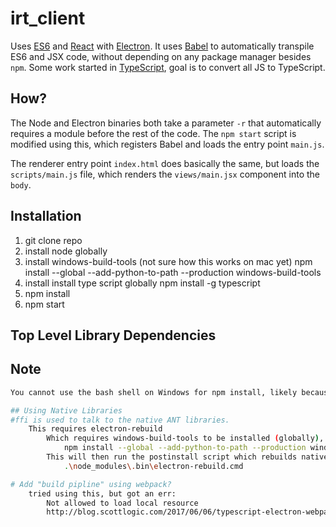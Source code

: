# irt_client

Uses [ES6] and [React] with [Electron]. It uses [Babel] to automatically transpile ES6 and JSX code,
without depending on any package manager besides `npm`.  Some work started in [TypeScript], goal is to 
convert all JS to TypeScript.

## How?

The Node and Electron binaries both take a parameter `-r` that automatically
requires a module before the rest of the code.  The `npm start` script is
modified using this, which registers Babel and loads the entry point `main.js`.

The renderer entry point `index.html` does basically the same, but loads the
`scripts/main.js` file, which renders the `views/main.jsx` component into the `body`.

## Installation

1. git clone repo
2. install node globally
3. install windows-build-tools (not sure how this works on mac yet)
    npm install --global --add-python-to-path --production windows-build-tools
4. install install type script globally
    npm install -g typescript
5. npm install
6. npm start

## Top Level Library Dependencies

[ES6]: http://exploringjs.com/
[React]: https://facebook.github.io/react/
[Electron]: http://electron.atom.io/
[Babel]: http://babeljs.io
[TypeScript]: http://www.typescriptlang.org

## Note
```bash
You cannot use the bash shell on Windows for npm install, likely because it compiles native libraries.

## Using Native Libraries
#ffi is used to talk to the native ANT libraries.
    This requires electron-rebuild
        Which requires windows-build-tools to be installed (globally), run as admin: 
            npm install --global --add-python-to-path --production windows-build-tools
        This will then run the postinstall script which rebuilds native libraries: 
            .\node_modules\.bin\electron-rebuild.cmd

# Add "build pipline" using webpack?
    tried using this, but got an err:
        Not allowed to load local resource
        http://blog.scottlogic.com/2017/06/06/typescript-electron-webpack.html

